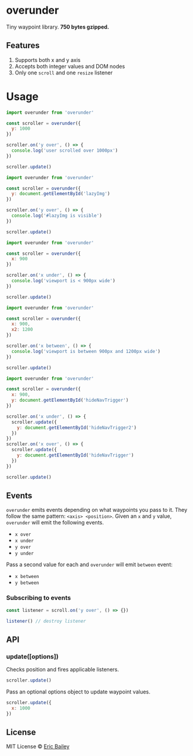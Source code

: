 # overunder
Tiny waypoint library. **750 bytes gzipped.**

## Features
1. Supports both x and y axis
2. Accepts both integer values and DOM nodes
3. Only one `scroll` and one `resize` listener

# Usage
```javascript
import overunder from 'overunder'

const scroller = overunder({
  y: 1000
})

scroller.on('y over', () => {
  console.log('user scrolled over 1000px')
})

scroller.update()
```
```javascript
import overunder from 'overunder'

const scroller = overunder({
  y: document.getElementById('lazyImg')
})

scroller.on('y over', () => {
  console.log('#lazyImg is visible')
})

scroller.update()
```
```javascript
import overunder from 'overunder'

const scroller = overunder({
  x: 900
})

scroller.on('x under', () => {
  console.log('viewport is < 900px wide')
})

scroller.update()
```
```javascript
import overunder from 'overunder'

const scroller = overunder({
  x: 900,
  x2: 1200
})

scroller.on('x between', () => {
  console.log('viewport is between 900px and 1200px wide')
})

scroller.update()
```
```javascript
import overunder from 'overunder'

const scroller = overunder({
  x: 900,
  y: document.getElementById('hideNavTrigger')
})

scroller.on('x under', () => {
  scroller.update({
    y: document.getElementById('hideNavTrigger2')
  })
})
scroller.on('x over', () => {
  scroller.update({
    y: document.getElementById('hideNavTrigger')
  })
})

scroller.update()
```

## Events
`overunder` emits events depending on what waypoints you pass to it. They follow
the same pattern: `<axis> <position>`. Given an `x` and `y` value, `overunder`
will emit the following events.
- `x over`
- `x under`
- `y over`
- `y under`

Pass a second value for each and `overunder` will emit `between` event:
- `x between`
- `y between`

### Subscribing to events
```javascript
const listener = scroll.on('y over', () => {})

listener() // destroy listener
```

## API
### update([options])
Checks position and fires applicable listeners.
```javascript
scroller.update()
```
Pass an optional options object to update waypoint values.
```javascript
scroller.update({
  x: 1000
})
```

## License
MIT License © [Eric Bailey](https://estrattonbailey.com)
